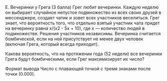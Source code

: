 E. Вечеринки у Грега (3 балла)
Грег любит вечеринки. Каждую неделю он выбирает случайное непустое подмножество из всех своих друзей в мессенджере, создает чатик и зовет всех участников веселиться. Грег знает, что вероятность того, что отдельно взятый участник чата придет на вечеринку равна x/(x2 - 5x + 10), где x — количество людей в подмножестве. Решения участников независимы. Вечеринка считается бомбической, если на ней присутствует не менее двух человек (включая Грега, который всегда приходит).

Какова вероятность, что на протяжении года (52 недели) все вечеринки Грега будут бомбическими, если Грег максимизирует их число?

Формат вывода
Число с плавающей точкой с тремя знаками после точки (0.000).

